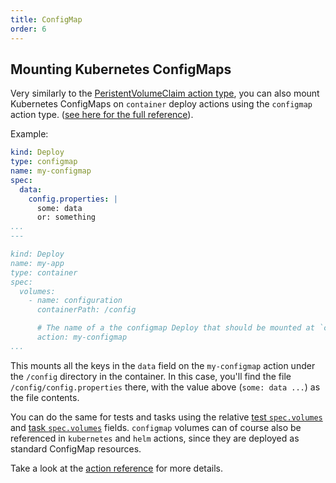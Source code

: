 ```yaml
---
title: ConfigMap
order: 6
---
```


## Mounting Kubernetes ConfigMaps

Very similarly to the [PeristentVolumeClaim action type](./persistentvolumeclaim.md), you can also mount Kubernetes ConfigMaps on `container` deploy actions using the `configmap` action type. ([see here for the full reference](../../reference/module-types/configmap.md)). 

Example:

```yaml
kind: Deploy
type: configmap
name: my-configmap
spec:
  data:
    config.properties: |
      some: data
      or: something
...
---

kind: Deploy
name: my-app
type: container
spec:
  volumes:
    - name: configuration
      containerPath: /config

      # The name of a the configmap Deploy that should be mounted at `containerPath`.
      action: my-configmap
...
```

This mounts all the keys in the `data` field on the `my-configmap` action under the `/config` directory in the container. In this case, you'll find the file `/config/config.properties` there, with the value above (`some: data ...`) as the file contents.

You can do the same for tests and tasks using the relative [test `spec.volumes`](../../reference/action-types/Test/container.md#specvolumes) and [task `spec.volumes`](../../reference/action-types/Run/container.md#specvolumes) fields. `configmap` volumes can of course also be referenced in `kubernetes` and `helm` actions, since they are deployed as standard ConfigMap resources.

Take a look at the [action reference](../../reference/action-types/README.md) for more details.
